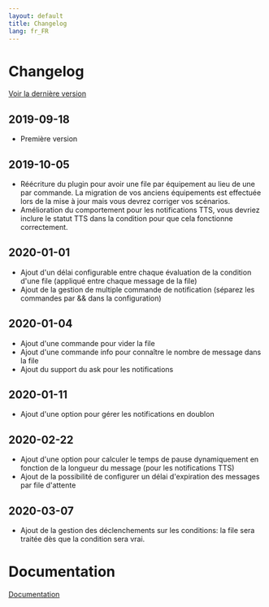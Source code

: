 ```yaml
---
layout: default
title: Changelog
lang: fr_FR
---
```


# Changelog

[Voir la dernière version](#tocAnchor-1-1-7)

## 2019-09-18

- Première version

## 2019-10-05

- Réécriture du plugin pour avoir une file par équipement au lieu de une par commande. La migration de vos anciens équipements est effectuée lors de la mise à jour mais vous devrez corriger vos scénarios.
- Amélioration du comportement pour les notifications TTS, vous devriez inclure le statut TTS dans la condition pour que cela fonctionne correctement.

## 2020-01-01

- Ajout d'un délai configurable entre chaque évaluation de la condition d'une file (appliqué entre chaque message de la file)
- Ajout de la gestion de multiple commande de notification (séparez les commandes par && dans la configuration)

## 2020-01-04

- Ajout d'une commande pour vider la file
- Ajout d'une commande info pour connaître le nombre de message dans la file
- Ajout du support du ask pour les notifications

## 2020-01-11

- Ajout d'une option pour gérer les notifications en doublon

## 2020-02-22

- Ajout d'une option pour calculer le temps de pause dynamiquement en fonction de la longueur du message (pour les notifications TTS)
- Ajout de la possibilité de configurer un délai d'expiration des messages par file d'attente

## 2020-03-07

- Ajout de la gestion des déclenchements sur les conditions: la file sera traitée dès que la condition sera vrai.

# Documentation

[Documentation]({{site.baseurl}}/)

